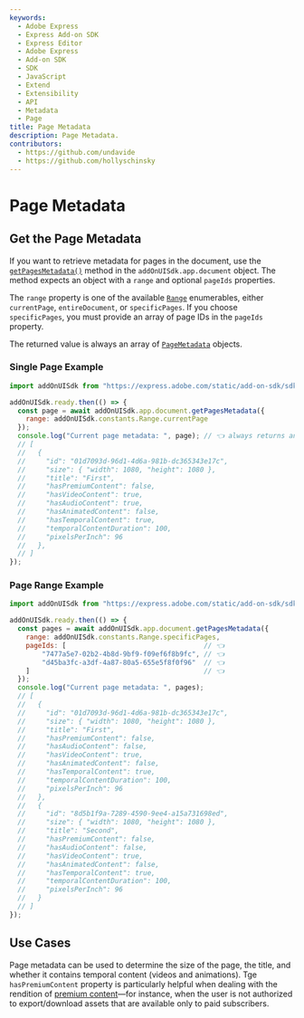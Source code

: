```yaml
---
keywords:
  - Adobe Express
  - Express Add-on SDK
  - Express Editor
  - Adobe Express
  - Add-on SDK
  - SDK
  - JavaScript
  - Extend
  - Extensibility
  - API
  - Metadata
  - Page
title: Page Metadata
description: Page Metadata.
contributors:
  - https://github.com/undavide
  - https://github.com/hollyschinsky
---
```


# Page Metadata

## Get the Page Metadata

If you want to retrieve metadata for pages in the document, use the [`getPagesMetadata()`](../../../references/addonsdk/app-document.md#getpagesmetadata) method in the `addOnUISdk.app.document` object. The method expects an object with a `range` and optional `pageIds` properties.

The `range` property is one of the available [`Range`](../../../references/addonsdk/addonsdk-constants.md) enumerables, either `currentPage`, `entireDocument`, or `specificPages`. If you choose `specificPages`, you must provide an array of page IDs in the `pageIds` property.

The returned value is always an array of [`PageMetadata`](../../../references/addonsdk/app-document.md#pagemetadata) objects.

### Single Page Example

```js
import addOnUISdk from "https://express.adobe.com/static/add-on-sdk/sdk.js";

addOnUISdk.ready.then(() => {
  const page = await addOnUISdk.app.document.getPagesMetadata({
    range: addOnUISdk.constants.Range.currentPage
  });
  console.log("Current page metadata: ", page); // 👈 always returns an array
  // [
  //   {
  //     "id": "01d7093d-96d1-4d6a-981b-dc365343e17c",
  //     "size": { "width": 1080, "height": 1080 },
  //     "title": "First",
  //     "hasPremiumContent": false,
  //     "hasVideoContent": true,
  //     "hasAudioContent": true,
  //     "hasAnimatedContent": false,
  //     "hasTemporalContent": true,
  //     "temporalContentDuration": 100,
  //     "pixelsPerInch": 96
  //   },
  // ]
});
```

### Page Range Example

```js
import addOnUISdk from "https://express.adobe.com/static/add-on-sdk/sdk.js";

addOnUISdk.ready.then(() => {
  const pages = await addOnUISdk.app.document.getPagesMetadata({
    range: addOnUISdk.constants.Range.specificPages,
    pageIds: [                                  // 👈
        "7477a5e7-02b2-4b8d-9bf9-f09ef6f8b9fc", // 👈
        "d45ba3fc-a3df-4a87-80a5-655e5f8f0f96"  // 👈
    ]                                           // 👈
  });
  console.log("Current page metadata: ", pages);
  // [
  //   {
  //     "id": "01d7093d-96d1-4d6a-981b-dc365343e17c",
  //     "size": { "width": 1080, "height": 1080 },
  //     "title": "First",
  //     "hasPremiumContent": false,
  //     "hasAudioContent": false,
  //     "hasVideoContent": true, 
  //     "hasAnimatedContent": false,
  //     "hasTemporalContent": true,
  //     "temporalContentDuration": 100,  
  //     "pixelsPerInch": 96
  //   },
  //   {
  //     "id": "8d5b1f9a-7289-4590-9ee4-a15a731698ed",
  //     "size": { "width": 1080, "height": 1080 },
  //     "title": "Second",
  //     "hasPremiumContent": false,
  //     "hasAudioContent": false,
  //     "hasVideoContent": true, 
  //     "hasAnimatedContent": false,
  //     "hasTemporalContent": true,
  //     "temporalContentDuration": 100,  
  //     "pixelsPerInch": 96
  //   }
  // ]
});
```

## Use Cases

Page metadata can be used to determine the size of the page, the title, and whether it contains temporal content (videos and animations). Tge `hasPremiumContent` property is particularly helpful when dealing with the rendition of [premium content](./premium-content.md)—for instance, when the user is not authorized to export/download assets that are available only to paid subscribers.
